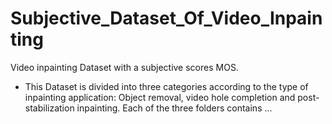 # Subjective_Dataset_Of_Video_Inpainting
Video inpainting Dataset with a subjective scores MOS.

* This Dataset is divided into three categories according to the type of inpainting application: Object removal, video hole completion and post-stabilization inpainting. Each of the three folders contains ...
